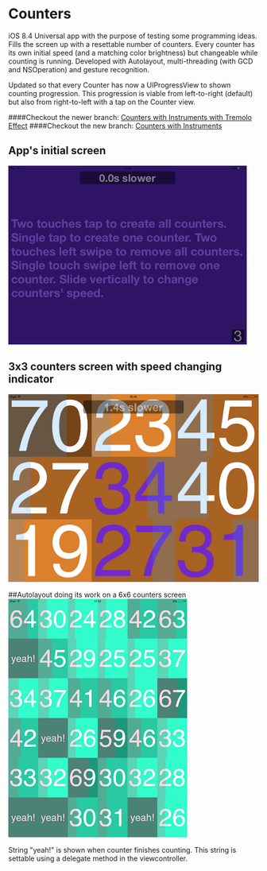# Counters
iOS 8.4 Universal app with the purpose of testing some programming ideas. Fills the screen up with a resettable number of counters. Every counter has its own initial speed (and a matching color brightness) but changeable while counting is running. Developed with Autolayout, multi-threading (with GCD and NSOperation) and gesture recognition.

Updated so that every Counter has now a UIProgressView to shown counting progression. This progression is viable from left-to-right (default) but also from right-to-left with a tap on the Counter view.

####Checkout the newer branch: [Counters with Instruments with Tremolo Effect](https://github.com/pd3v/Counters/blob/_and_tremolo_effect)
####Checkout the new branch: [Counters with Instruments](https://github.com/pd3v/Counters/tree/Counters_with_Instruments)

## App's initial screen
![intial_screen](https://github.com/pd3v/Counters/blob/master/Screenshots/Initial%20screen.PNG)

## 3x3 counters screen with speed changing indicator
![3x3_counters_screen_with_speed_changing_ indicator](https://github.com/pd3v/Counters/blob/master/Screenshots/counters%20running.PNG)

##Autolayout doing its work on a 6x6 counters screen
![3x3_counters_screen_in_portrait_orientation](https://github.com/pd3v/Counters/blob/master/Screenshots/counters%20running%202.png)

String "yeah!" is shown when counter finishes counting. This string is settable using a delegate method in the viewcontroller.
